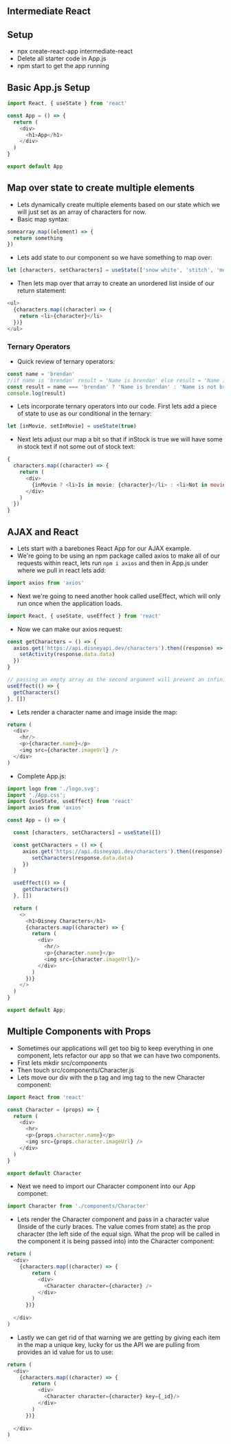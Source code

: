 ## Intermediate React

## Setup

- npx create-react-app intermediate-react
- Delete all starter code in App.js
- npm start to get the app running

## Basic App.js Setup

```js
import React, { useState } from 'react'

const App = () => {
  return (
    <div>
      <h1>App</h1>
    </div>
  )
}

export default App
```

## Map over state to create multiple elements

- Lets dynamically create multiple elements based on our state which we will just set as an array of characters for now.
- Basic map syntax:

```js
somearray.map((element) => {
  return something
})
```

- Lets add state to our component so we have something to map over:

```js
let [characters, setCharacters] = useState(['snow white', 'stitch', 'moana'])
```

- Then lets map over that array to create an unordered list inside of our return statement:

```js
<ul>
  {characters.map((character) => {
    return <li>{character}</li>
  })}
</ul>
```

### Ternary Operators

- Quick review of ternary operators:

```js
const name = 'brendan'
//if name is 'brendan' result = 'Name is brendan' else result = 'Name is not brendan'
const result = name === 'brendan' ? 'Name is brendan' : 'Name is not brendan'
console.log(result)
```

- Lets incorporate ternary operators into our code. First lets add a piece of state to use as our conditional in the ternary:

```js
let [inMovie, setInMovie] = useState(true)
```

- Next lets adjust our map a bit so that if inStock is true we will have some in stock text if not some out of stock text:

```js
{
  characters.map((character) => {
    return (
      <div>
        {inMovie ? <li>Is in movie: {character}</li> : <li>Not in movie: {character}</li>}
      </div>
    )
  })
}
```

## AJAX and React

- Lets start with a barebones React App for our AJAX example.
- We're going to be using an npm package called axios to make all of our requests within react, lets run `npm i axios` and then in App.js under where we pull in react lets add:

```js
import axios from 'axios'
```

- Next we're going to need another hook called useEffect, which will only run once when the application loads.

```js
import React, { useState, useEffect } from 'react'
```

- Now we can make our axios request:

```js
const getCharacters = () => {
  axios.get('https://api.disneyapi.dev/characters').then((response) => {
    setActivity(response.data.data)
  })
}

// passing an empty array as the second argument will prevent an infinite loop by mounting and then unmounting after it has run once
useEffect(() => {
  getCharacters()
}, [])
```

- Lets render a character name and image inside the map:

```js
return (
  <div>
    <hr/>
    <p>{character.name}</p>
    <img src={character.imageUrl} />
  </div>
)
```

- Complete App.js: 
```js
import logo from './logo.svg';
import './App.css';
import {useState, useEffect} from 'react'
import axios from 'axios'

const App = () => {

  const [characters, setCharacters] = useState([])

  const getCharacters = () => {
     axios.get('https://api.disneyapi.dev/characters').then((response) => {
        setCharacters(response.data.data)
     })
  }

  useEffect(() => {
     getCharacters()
  }, [])

  return (
    <>
      <h1>Disney Characters</h1>
      {characters.map((character) => {
        return (
          <div>
            <hr/>
            <p>{character.name}</p>
            <img src={character.imageUrl}/>
          </div>
        )
      })}
    </>
  )
}

export default App;
```

## Multiple Components with Props

- Sometimes our applications will get too big to keep everything in one component, lets refactor our app so that we can have two components.
- First lets mkdir src/components
- Then touch src/components/Character.js
- Lets move our div with the p tag and img tag to the new Character component:

```js
import React from 'react'

const Character = (props) => {
  return (
    <div>
      <hr>
      <p>{props.character.name}</p>
      <img src={props.character.imageUrl} />
    </div>
  )
}

export default Character
```

- Next we need to import our Character component into our App componet:

```js
import Character from './components/Character'
```

- Lets render the Character component and pass in a character value (Inside of the curly braces. The value comes from state)  as the prop character (the left side of the equal sign. What the prop will be called in the component it is being passed into) into the Character component:

```js
return (
  <div>
    {characters.map((character) => {
        return (
          <div>
            <Character character={character} />
          </div>
        )
      })}
    
  </div>
)
```

- Lastly we can get rid of that warning we are getting by giving each item in the map a unique key, lucky for us the API we are pulling from provides an id value for us to use: 

```js
return (
  <div>
    {characters.map((character) => {
        return (
          <div>
            <Character character={character} key={_id}/>
          </div>
        )
      })}
    
  </div>
)
```
